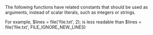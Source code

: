 The following functions have related constants that should be used as arguments, instead of scalar literals, such as integers or strings.

For example, $lines = file('file.txt', 2); is less readable than $lines = file('file.txt', FILE_IGNORE_NEW_LINES)